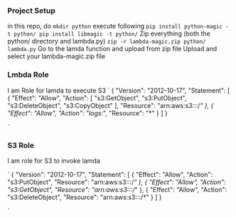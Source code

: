 ### Project Setup
in this repo, do `mkdir python`
execute following 
`
pip install python-magic -t python/
pip install libmagic -t python/
`
Zip everything (both the python/ directory and lambda.py)
`
zip -r lambda-magic.zip python/ lambda.py
`
Go to the lamda function and upload from zip file
Upload and select your lambda-magic.zip file

### Lmbda Role
I am Role for lamda to execute S3
`
{
    "Version": "2012-10-17",
    "Statement": [
        {
            "Effect": "Allow",
            "Action": [
                "s3:GetObject",
                "s3:PutObject",
                "s3:DeleteObject",
                "s3:CopyObject"
            ],
            "Resource": "arn:aws:s3:::<your-bucket-name>/*"
        },
        {
            "Effect": "Allow",
            "Action": "logs:*",
            "Resource": "*"
        }
    ]
}

`
### S3 Role
I am role for S3 to invoke lamda

`
{
    "Version": "2012-10-17",
    "Statement": [
        {
            "Effect": "Allow",
            "Action": "s3:PutObject",
            "Resource": "arn:aws:s3:::<your-bucket-name>/*"
        },
        {
            "Effect": "Allow",
            "Action": "s3:GetObject",
            "Resource": "arn:aws:s3:::<your-bucket-name>/*"
        },
        {
            "Effect": "Allow",
            "Action": "s3:DeleteObject",
            "Resource": "arn:aws:s3:::<your-bucket-name>/*"
        }
    ]
}

`
